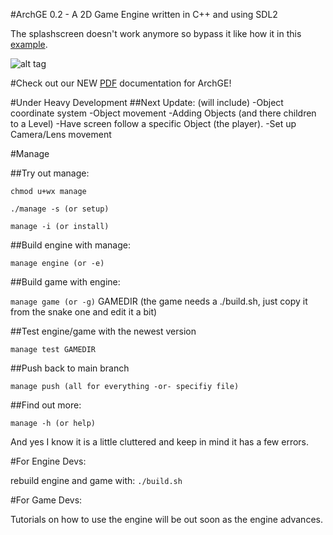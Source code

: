 #ArchGE 0.2 - A 2D Game Engine written in C++ and using SDL2

The splashscreen doesn't work anymore so bypass it like how it in this [example](testgames/test/main.cpp).

![alt tag](http://archeantus.net/images/engine-logo.gif)

#Check out our NEW [PDF](docs/latex/refman.pdf) documentation for ArchGE!

#Under Heavy Development
##Next Update: (will include)
-Object coordinate system
-Object movement
-Adding Objects (and there children to a Level)
-Have screen follow a specific Object (the player).
-Set up Camera/Lens movement

#Manage

##Try out manage:

`chmod u+wx manage`

`./manage -s (or setup)`

`manage -i (or install)`

##Build engine with manage:

`manage engine (or -e)`

##Build game with engine:

`manage game (or -g)` GAMEDIR (the game needs a ./build.sh, just copy it from the snake one and edit it a bit)

##Test engine/game with the newest version

`manage test GAMEDIR`

##Push back to main branch

`manage push (all for everything -or- specifiy file)`

##Find out more:

`manage -h (or help)`

And yes I know it is a little cluttered and keep in mind it has a few errors.

#For Engine Devs:

rebuild engine and game with: `./build.sh`

#For Game Devs:

Tutorials on how to use the engine will be out soon as the engine advances.
